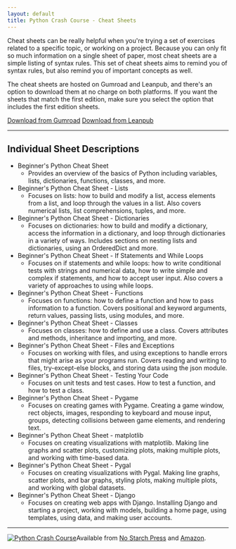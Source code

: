 ```yaml
---
layout: default
title: Python Crash Course - Cheat Sheets
---
```


Cheat sheets can be really helpful when you're trying a set of exercises related to a specific topic, or working on a project. 
Because you can only fit so much information on a single sheet of paper, most cheat sheets are a simple listing of syntax rules. This set of cheat sheets aims to remind you of syntax rules, but also remind you of important concepts as well.

The cheat sheets are hosted on Gumroad and Leanpub, and there's an option to download them at no charge on both platforms. If you want the sheets that match the first edition, make sure you select the option that includes the first edition sheets.

<a href="https://gum.co/python-cheat-sheets/" class="btn cheat-sheet-button">Download from Gumroad</a>
<a href="https://leanpub.com/beginners-python-cheat-sheets/" class="btn cheat-sheet-button">Download from Leanpub</a>

- - -

Individual Sheet Descriptions
---

- Beginner's Python Cheat Sheet
    - Provides an overview of the basics of Python including variables, lists, dictionaries, functions, classes, and more.
- Beginner's Python Cheat Sheet - Lists
    - Focuses on lists: how to build and modify a list, access elements from a list, and loop through the values in a list. Also covers numerical lists, list comprehensions, tuples, and more.
- Beginner's Python Cheat Sheet - Dictionaries
    - Focuses on dictionaries: how to build and modify a dictionary, access the information in a dictionary, and loop through dictionaries in a variety of ways. Includes sections on nesting lists and dictionaries, using an OrderedDict and more.
- Beginner's Python Cheat Sheet - If Statements and While Loops
    - Focuses on if statements and while loops: how to write conditional tests with strings and numerical data, how to write simple and complex if statements, and how to accept user input. Also covers a variety of approaches to using while loops.
- Beginner's Python Cheat Sheet - Functions
    - Focuses on functions: how to define a function and how to pass information to a function. Covers positional and keyword arguments, return values, passing lists, using modules, and more.
- Beginner's Python Cheat Sheet - Classes
    - Focuses on classes: how to define and use a class. Covers attributes and methods, inheritance and importing, and more.
- Beginner's Python Cheat Sheet - Files and Exceptions
    - Focuses on working with files, and using exceptions to handle errors that might arise as your programs run. Covers reading and writing to files, try-except-else blocks, and storing data using the json module.
- Beginner's Python Cheat Sheet - Testing Your Code
    - Focuses on unit tests and test cases. How to test a function, and how to test a class.
- Beginner's Python Cheat Sheet - Pygame
    - Focuses on creating games with Pygame. Creating a game window, rect objects, images, responding to keyboard and mouse 
input, groups, detecting collisions between game elements, and rendering text.
- Beginner's Python Cheat Sheet - matplotlib
    - Focuses on creating visualizations with matplotlib. Making line graphs and scatter plots, customizing plots, making multiple plots, and working with time-based data.
- Beginner's Python Cheat Sheet - Pygal
    - Focuses on creating visualizations with Pygal. Making line graphs, scatter plots, and bar graphs, styling plots, making multiple plots, and working with global datasets.
- Beginner's Python Cheat Sheet - Django
    - Focuses on creating web apps with Django. Installing Django and starting a project, working with models, building a home page, using templates, using data, and making user accounts.
    
- - -

[![Python Crash Course](../images/cover.jpg)](http://nostarchpress.com/pythoncrashcourse)Available from [No Starch Press](http://nostarchpress.com/pythoncrashcourse) and [Amazon](http://www.amazon.com/Python-Crash-Course-Project-Based-Introduction/dp/1593276036).
